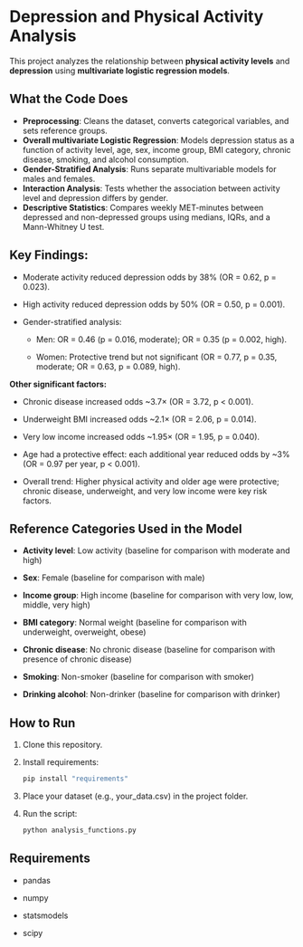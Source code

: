 # Depression and Physical Activity Analysis

This project analyzes the relationship between **physical activity levels** and **depression** using **multivariate logistic regression models**.

## What the Code Does
- **Preprocessing**: Cleans the dataset, converts categorical variables, and sets reference groups.  
- **Overall multivariate Logistic Regression**: Models depression status as a function of activity level, age, sex, income group, BMI category, chronic disease, smoking, and alcohol consumption.  
- **Gender-Stratified Analysis**: Runs separate multivariable models for males and females.  
- **Interaction Analysis**: Tests whether the association between activity level and depression differs by gender.  
- **Descriptive Statistics**: Compares weekly MET-minutes between depressed and non-depressed groups using medians, IQRs, and a Mann-Whitney U test.
## Key Findings:
- Moderate activity reduced depression odds by 38% (OR = 0.62, p = 0.023).

- High activity reduced depression odds by 50% (OR = 0.50, p = 0.001).

- Gender-stratified analysis:

   - Men: OR = 0.46 (p = 0.016, moderate); OR = 0.35 (p = 0.002, high).

   - Women: Protective trend but not significant (OR = 0.77, p = 0.35, moderate; OR = 0.63, p = 0.089, high).

**Other significant factors:**

- Chronic disease increased odds ~3.7× (OR = 3.72, p < 0.001).

- Underweight BMI increased odds ~2.1× (OR = 2.06, p = 0.014).

- Very low income increased odds ~1.95× (OR = 1.95, p = 0.040).

- Age had a protective effect: each additional year reduced odds by ~3% (OR = 0.97 per year, p < 0.001).

- Overall trend: Higher physical activity and older age were protective; chronic disease, underweight, and very low income were key risk factors.

## Reference Categories Used in the Model

- **Activity level**: Low activity (baseline for comparison with moderate and high)

- **Sex**: Female (baseline for comparison with male)

- **Income group**: High income (baseline for comparison with very low, low, middle, very high)

- **BMI category**: Normal weight (baseline for comparison with underweight, overweight, obese)

- **Chronic disease**: No chronic disease (baseline for comparison with presence of chronic disease)

- **Smoking**: Non-smoker (baseline for comparison with smoker)

- **Drinking alcohol**: Non-drinker (baseline for comparison with drinker)


## How to Run
1. Clone this repository.  
2. Install requirements:
   ```bash
   pip install "requirements"
3. Place your dataset (e.g., your_data.csv) in the project folder.

4. Run the script:
   ```bash
   python analysis_functions.py
## Requirements

- pandas

- numpy

- statsmodels

- scipy
